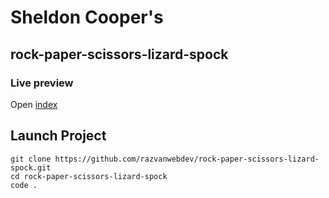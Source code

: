# Sheldon Cooper's
## rock-paper-scissors-lizard-spock

### Live preview
Open [index](https://razvanwebdev.github.io/rock-paper-scissors-lizard-spock/index.html)

## Launch Project
```
git clone https://github.com/razvanwebdev/rock-paper-scissors-lizard-spock.git
cd rock-paper-scissors-lizard-spock
code .
```